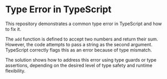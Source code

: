 # Type Error in TypeScript
This repository demonstrates a common type error in TypeScript and how to fix it.

The `add` function is defined to accept two numbers and return their sum.  However, the code attempts to pass a string as the second argument. TypeScript correctly flags this as an error because of type mismatch.

The solution shows how to address this error using type guards or type assertions, depending on the desired level of type safety and runtime flexibility.